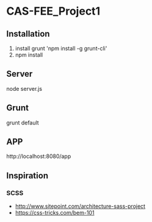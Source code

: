 # CAS-FEE_Project1

## Installation
1. install grunt 'npm install -g grunt-cli'
2. npm install

## Server
node server.js

## Grunt
grunt default

## APP
http://localhost:8080/app

## Inspiration
### SCSS
* http://www.sitepoint.com/architecture-sass-project
* https://css-tricks.com/bem-101